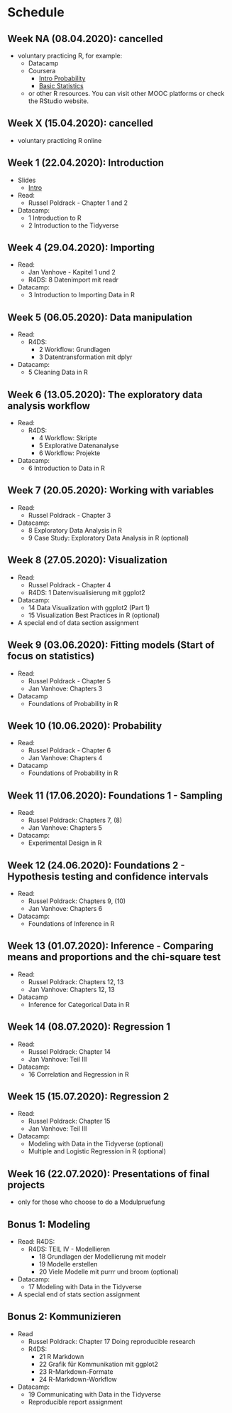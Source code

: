 # Schedule

## Week NA (08.04.2020): cancelled  
- voluntary practicing R, for example:
	- Datacamp 
	- Coursera
		- [Intro Probability](https://www.coursera.org/learn/probability-intro?specialization=statistics)
		- [Basic Statistics](https://www.coursera.org/learn/basic-statistics)
	- or other R resources. You can visit other MOOC platforms or check the RStudio website.  

## Week X (15.04.2020): cancelled  
- voluntary practicing R online

## Week 1 (22.04.2020):  Introduction
- Slides
	- [Intro](https://jobschepens.github.io/EW-M7E4/w1-intro/w1-intro.html)
- Read: 
	- Russel Poldrack - Chapter 1 and 2
- Datacamp: 
	- 1 Introduction to R
	- 2 Introduction to the Tidyverse

## Week 4 (29.04.2020): Importing
- Read:
	- Jan Vanhove - Kapitel 1 und 2 
	- R4DS: 8 Datenimport mit readr
- Datacamp:
	- 3 Introduction to Importing Data in R

## Week 5 (06.05.2020): Data manipulation
- Read:
	- R4DS: 
		- 2 Workflow: Grundlagen
		- 3 Datentransformation mit dplyr
- Datacamp:
	- 5 Cleaning Data in R

## Week 6 (13.05.2020): The exploratory data analysis workflow
- Read: 
	- R4DS: 
		- 4 Workflow: Skripte
		- 5 Explorative Datenanalyse
		- 6 Workflow: Projekte
- Datacamp:
	- 6 Introduction to Data in R

## Week 7 (20.05.2020): Working with variables  
- Read:
	- Russel Poldrack - Chapter 3 
- Datacamp:
	- 8 Exploratory Data Analysis in R
	- 9 Case Study: Exploratory Data Analysis in R (optional)

## Week 8 (27.05.2020): Visualization
- Read:
	- Russel Poldrack - Chapter 4
	- R4DS: 1 Datenvisualisierung mit ggplot2
- Datacamp:
	- 14 Data Visualization with ggplot2 (Part 1)
	- 15 Visualization Best Practices in R (optional)
- A special end of data section assignment


## Week 9 (03.06.2020): Fitting models (Start of focus on statistics)
- Read:
	- Russel Poldrack - Chapter 5
	- Jan Vanhove: Chapters 3
- Datacamp 
	- Foundations of Probability in R


## Week 10 (10.06.2020): Probability
- Read:
	- Russel Poldrack - Chapter 6
	- Jan Vanhove: Chapters 4
- Datacamp 
	- Foundations of Probability in R


## Week 11 (17.06.2020): Foundations 1 - Sampling
- Read:
	- Russel Poldrack: Chapters 7, (8)
	- Jan Vanhove: Chapters 5
- Datacamp: 
	- Experimental Design in R


## Week 12 (24.06.2020): Foundations 2 - Hypothesis testing and confidence intervals
- Read:
	- Russel Poldrack: Chapters 9, (10)
	- Jan Vanhove: Chapters 6
- Datacamp:
	- Foundations of Inference in R 


## Week 13 (01.07.2020): Inference - Comparing means and proportions and the chi-square test
- Read:
	- Russel Poldrack: Chapters 12, 13
	- Jan Vanhove: Chapters 12, 13
- Datacamp
	- Inference for Categorical Data in R


## Week 14 (08.07.2020): Regression 1 
- Read:
	- Russel Poldrack: Chapter 14
	- Jan Vanhove: Teil III
- Datacamp:
	- 16 Correlation and Regression in R


## Week 15 (15.07.2020): Regression 2
- Read:
	- Russel Poldrack: Chapter 15
	- Jan Vanhove: Teil III
- Datacamp:
	- Modeling with Data in the Tidyverse (optional)
	- Multiple and Logistic Regression in R (optional)


## Week 16 (22.07.2020): Presentations of final projects 
- only for those who choose to do a Modulpruefung


## Bonus 1: Modeling  
- Read: R4DS: 
	- R4DS: TEIL IV - Modellieren 
		- 18 Grundlagen der Modellierung mit modelr 
		- 19 Modelle erstellen
		- 20 Viele Modelle mit purrr und broom (optional)
- Datacamp:
	- 17 Modeling with Data in the Tidyverse
- A special end of stats section assignment

## Bonus 2: Kommunizieren
- Read
	- Russel Poldrack: Chapter 17 Doing reproducible research
	- R4DS: 
		- 21 R Markdown
		- 22 Grafik für Kommunikation mit ggplot2
		- 23 R-Markdown-Formate
		- 24 R-Markdown-Workflow
- Datacamp:
	- 19 Communicating with Data in the Tidyverse
	- Reproducible report assignment
